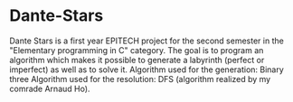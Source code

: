 # Dante-Stars
Dante Stars is a first year EPITECH project for the second semester in the "Elementary programming in C" category. The goal is to program an algorithm which makes it possible to generate a labyrinth (perfect or imperfect) as well as to solve it.  Algorithm used for the generation: Binary three  Algorithm used for the resolution: DFS (algorithm realized by my comrade Arnaud Ho).
